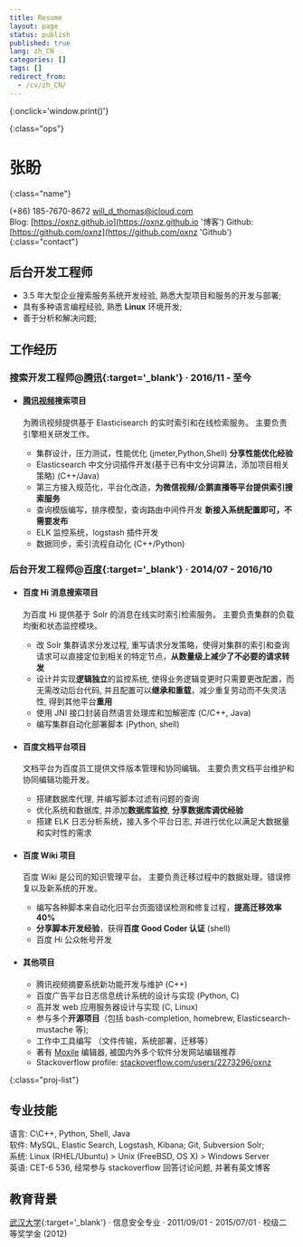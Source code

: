 ```yaml
---
title: Resume
layout: page
status: publish
published: true
lang: zh_CN
categories: []
tags: []
redirect_from:
  - /cv/zh_CN/
---
```


<link href="/assets/css/resume.css" rel="stylesheet" />
<style type="text/css">
.post-content {
	font-family: 'PingFang SC', 'Hiragino Sans GB',
		'Microsoft YaHei',
		'WenQuanYi Micro Hei',
		'Helvetica Neue', Helvetica, Arial, sans-serif;
}

.post-content h4 {
	font-size: 16px;
	margin-bottom: 5px;
}

ul.proj-list {
	margin: 0;
	list-style: none;
}

ul.proj-list > li > ul {
	margin-left: 30px;
	list-style: initial;
}
</style>

[<i class="fa fa-language"></i>](/resume/ '英文简历')
[<i class="fa fa-print"></i>](# '打印简历'){:onclick='window.print()'}
<!--
[<i class="fa fa-download"></i>](/assets/resume.pdf '下载简历')
-->
{:class="ops"}

# 张盼
{:class="name"}

<i class="fa fa-fw fa-phone"></i> (+86) 185-7670-8672
<i class="fa fa-fw fa-envelope-o"></i> [will_d_thomas@icloud.com](mailto:will_d_thomas@icloud.com)
<br/>
<i class="fa fa-fw fa-globe"></i> Blog: [https://oxnz.github.io](https://oxnz.github.io '博客')
Github: [https://github.com/oxnz](https://github.com/oxnz 'Github')
{:class="contact"}

<!--
<br/>
<i class="fa fa-fw fa-map-marker"></i> 北京市海淀区西北旺东路10号院百度科技园3号楼100000
-->

## 后台开发工程师

* 3.5 年大型企业搜索服务系统开发经验, 熟悉大型项目和服务的开发与部署;
* 具有多种语言编程经验, 熟悉 **Linux** 环境开发;
* 善于分析和解决问题;

## 工作经历

### 搜索开发工程师@[腾讯](https://www.tencent.com/){:target='_blank'} &middot; 2016/11 - 至今

* #### [腾讯视频](https://v.qq.com/)搜索项目

	为腾讯视频提供基于 Elasticisearch 的实时索引和在线检索服务。
	主要负责引擎相关研发工作。

	* 集群设计，压力测试，性能优化 (jmeter,Python,Shell)
	**分享性能优化经验**
	* Elasticsearch 中文分词插件开发(基于已有中文分词算法，添加项目相关策略)
	(C++/Java)
	* 第三方接入规范化，平台化改造，**为微信视频/企鹅直播等平台提供索引搜索服务**
	* 查询模版编写，排序模型，查询路由中间件开发 **新接入系统配置即可，不需要发布**
	* ELK 监控系统，logstash 插件开发
	* 数据同步，索引流程自动化 (C++/Python)

### 后台开发工程师@[百度](https://www.baidu.com){:target='_blank'} &middot; 2014/07 - 2016/10

* #### 百度 Hi 消息搜索项目

	为百度 Hi 提供基于 Solr 的消息在线实时索引检索服务。
	主要负责集群的负载均衡和状态监控模块。

	* 改 Solr 集群请求分发过程, 重写请求分发策略，使得对集群的索引和查询请求可以直接定位到相关的特定节点，**从数量级上减少了不必要的请求转发**
	* 设计并实现**逻辑独立**的监控系统, 使得业务逻辑变更时只需要更改配置，而无需改动后台代码, 并且配置可以**继承和重载**，减少重复劳动而不失灵活性, 得到其他平台**重用**
	* 使用 JNI 接口封装自然语言处理库和加解密库 (C/C++, Java)
	* 编写集群自动化部署脚本 (Python, shell)

* #### 百度文档平台项目

	文档平台为百度员工提供文件版本管理和协同编辑。
	主要负责文档平台维护和协同编辑功能开发。

	* 搭建数据库代理, 并编写脚本过滤有问题的查询
	* 优化系统和数据库, 并添加**数据库监控**, **分享数据库调优经验**
	* 搭建 ELK 日志分析系统，接入多个平台日志, 并进行优化以满足大数据量和实时性的需求

* #### 百度 Wiki 项目

	百度 Wiki 是公司的知识管理平台。
	主要负责迁移过程中的数据处理，错误修复以及新系统的开发。

	* 编写各种脚本来自动化旧平台页面错误检测和修复过程，**提高迁移效率40%**
	* **分享脚本开发经验**，获得**百度 Good Coder 认证** (shell)
	* 百度 Hi 公众帐号开发

* #### 其他项目

	* 腾讯视频摘要系统新功能开发与维护 (C++)
	* 百度广告平台日志信息统计系统的设计与实现 (Python, C)
	* 高并发 web 应用服务器设计与实现 (C, Linux)
	* 参与多个**开源项目**（包括 bash-completion, homebrew, Elasticsearch-mustache 等);
	* 工作中工具编写 （文件传输，系统部署，迁移等）
	* 著有 [Moxile](https://oxnz.github.io/moxile/) 编辑器, 被国内外多个软件分发网站编辑推荐
	* Stackoverflow profile: [stackoverflow.com/users/2273296/oxnz](https://stackoverflow.com/users/2273296/oxnz)

{:class="proj-list"}

## 专业技能

语言: C\C++, Python, Shell, Java
<br/>
软件:
MySQL,
Elastic Search, Logstash, Kibana;
Git, Subversion
Solr;
<br/>
系统: Linux (RHEL/Ubuntu) > Unix (FreeBSD, OS X) > Windows Server
<br/>
英语: CET-6 536, 经常参与 stackoverflow 回答讨论问题, 并著有英文博客

## 教育背景

[武汉大学](http://www.whu.edu.cn/){:target='_blank'}
&middot;
信息安全专业
&middot; 2011/09/01 - 2015/07/01 &middot; 校级二等奖学金 (2012)
